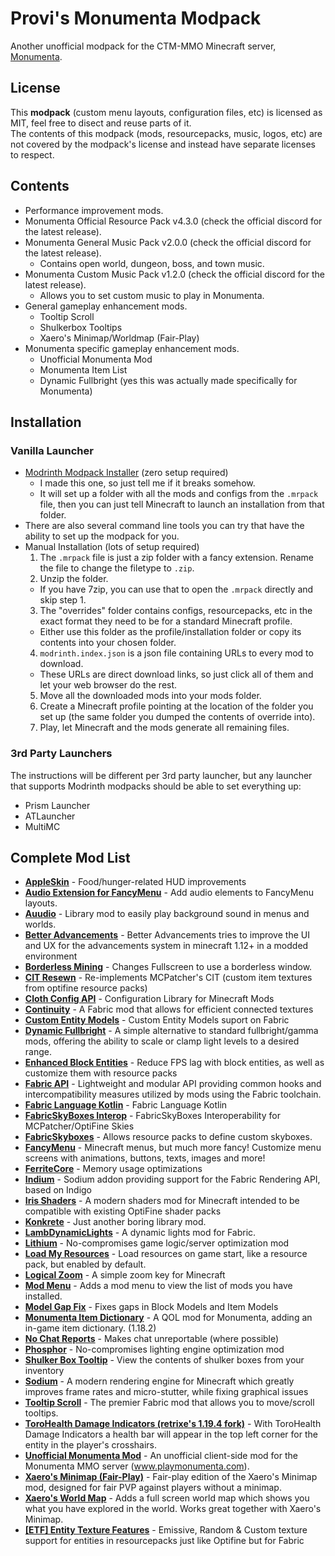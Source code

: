 # Provi's Monumenta Modpack

Another unofficial modpack for the CTM-MMO Minecraft server, [Monumenta](www.playmonumenta.com).

## License
This **modpack** (custom menu layouts, configuration files, etc) is licensed as MIT, feel free to disect and reuse parts of it.  
The contents of this modpack (mods, resourcepacks, music, logos, etc) are not covered by the modpack's license and instead have separate licenses to respect.

## Contents
- Performance improvement mods.
- Monumenta Official Resource Pack v4.3.0 (check the official discord for the latest release).
- Monumenta General Music Pack v2.0.0 (check the official discord for the latest release).
  - Contains open world, dungeon, boss, and town music.
- Monumenta Custom Music Pack v1.2.0 (check the official discord for the latest release).
  - Allows you to set custom music to play in Monumenta.
- General gameplay enhancement mods.
  - Tooltip Scroll
  - Shulkerbox Tooltips
  - Xaero's Minimap/Worldmap (Fair-Play)
- Monumenta specific gameplay enhancement mods.
  - Unofficial Monumenta Mod
  - Monumenta Item List
  - Dynamic Fullbright (yes this was actually made specifically for Monumenta)

## Installation
### Vanilla Launcher
- [Modrinth Modpack Installer](https://github.com/Provismet/Modrinth-Modpack-Installer) (zero setup required)
  - I made this one, so just tell me if it breaks somehow.
  - It will set up a folder with all the mods and configs from the `.mrpack` file, then you can just tell Minecraft to launch an installation from that folder.
- There are also several command line tools you can try that have the ability to set up the modpack for you.
- Manual Installation (lots of setup required)
  1. The `.mrpack` file is just a zip folder with a fancy extension. Rename the file to change the filetype to `.zip`.
  2. Unzip the folder.
    - If you have 7zip, you can use that to open the `.mrpack` directly and skip step 1.
  3. The "overrides" folder contains configs, resourcepacks, etc in the exact format they need to be for a standard Minecraft profile.
    - Either use this folder as the profile/installation folder or copy its contents into your chosen folder.
  4. `modrinth.index.json` is a json file containing URLs to every mod to download.
    - These URLs are direct download links, so just click all of them and let your web browser do the rest.
  5. Move all the downloaded mods into your mods folder.
  6. Create a Minecraft profile pointing at the location of the folder you set up (the same folder you dumped the contents of override into).
  7. Play, let Minecraft and the mods generate all remaining files.

### 3rd Party Launchers
The instructions will be different per 3rd party launcher, but any launcher that supports Modrinth modpacks should be able to set everything up:
- Prism Launcher
- ATLauncher
- MultiMC

## Complete Mod List
- [**AppleSkin**](https://modrinth.com/mod/appleskin) - Food/hunger-related HUD improvements
- [**Audio Extension for FancyMenu**](https://modrinth.com/mod/audio-extension-for-fancymenu) - Add audio elements to FancyMenu layouts.
- [**Auudio**](https://modrinth.com/mod/auudio) - Library mod to easily play background sound in menus and worlds.
- [**Better Advancements**](https://modrinth.com/mod/better-advancements) - Better Advancements tries to improve the UI and UX for the advancements system in minecraft 1.12+ in a modded environment
- [**Borderless Mining**](https://modrinth.com/mod/borderless-mining) - Changes Fullscreen to use a borderless window.
- [**CIT Resewn**](https://modrinth.com/mod/cit-resewn) - Re-implements MCPatcher's CIT (custom item textures from optifine resource packs)
- [**Cloth Config API**](https://modrinth.com/mod/cloth-config) - Configuration Library for Minecraft Mods
- [**Continuity**](https://modrinth.com/mod/continuity) - A Fabric mod that allows for efficient connected textures
- [**Custom Entity Models**](https://modrinth.com/mod/cem) - Custom Entity Models suport on Fabric
- [**Dynamic Fullbright**](https://modrinth.com/mod/dynamic-fullbright) - A simple alternative to standard fullbright/gamma mods, offering the ability to scale or clamp light levels to a desired range.
- [**Enhanced Block Entities**](https://modrinth.com/mod/ebe) - Reduce FPS lag with block entities, as well as customize them with resource packs
- [**Fabric API**](https://modrinth.com/mod/fabric-api) - Lightweight and modular API providing common hooks and intercompatibility measures utilized by mods using the Fabric toolchain.
- [**Fabric Language Kotlin**](https://modrinth.com/mod/fabric-language-kotlin) - Fabric Language Kotlin
- [**FabricSkyBoxes Interop**](https://modrinth.com/mod/fabricskyboxes-interop) - FabricSkyBoxes Interoperability for MCPatcher/OptiFine Skies
- [**FabricSkyboxes**](https://modrinth.com/mod/fabricskyboxes) - Allows resource packs to define custom skyboxes.
- [**FancyMenu**](https://modrinth.com/mod/fancymenu) - Minecraft menus, but much more fancy! Customize menu screens with animations, buttons, texts, images and more!
- [**FerriteCore**](https://modrinth.com/mod/ferrite-core) - Memory usage optimizations
- [**Indium**](https://modrinth.com/mod/indium) - Sodium addon providing support for the Fabric Rendering API, based on Indigo
- [**Iris Shaders**](https://modrinth.com/mod/iris) - A modern shaders mod for Minecraft intended to be compatible with existing OptiFine shader packs
- [**Konkrete**](https://modrinth.com/mod/konkrete) - Just another boring library mod.
- [**LambDynamicLights**](https://modrinth.com/mod/lambdynamiclights) - A dynamic lights mod for Fabric.
- [**Lithium**](https://modrinth.com/mod/lithium) - No-compromises game logic/server optimization mod
- [**Load My Resources**](https://modrinth.com/mod/load-my-resources) - Load resources on game start, like a resource pack, but enabled by default.
- [**Logical Zoom**](https://modrinth.com/mod/logical-zoom) - A simple zoom key for Minecraft
- [**Mod Menu**](https://modrinth.com/mod/modmenu) - Adds a mod menu to view the list of mods you have installed.
- [**Model Gap Fix**](https://modrinth.com/mod/modelfix) - Fixes gaps in Block Models and Item Models
- [**Monumenta Item Dictionary**](https://modrinth.com/mod/monumenta-item-dictionary) - A QOL mod for Monumenta, adding an in-game item dictionary. (1.18.2)
- [**No Chat Reports**](https://modrinth.com/mod/no-chat-reports) - Makes chat unreportable (where possible)
- [**Phosphor**](https://modrinth.com/mod/phosphor) - No-compromises lighting engine optimization mod
- [**Shulker Box Tooltip**](https://modrinth.com/mod/shulkerboxtooltip) - View the contents of shulker boxes from your inventory
- [**Sodium**](https://modrinth.com/mod/sodium) - A modern rendering engine for Minecraft which greatly improves frame rates and micro-stutter, while fixing graphical issues
- [**Tooltip Scroll**](https://modrinth.com/mod/tooltip-scroll) - The premier Fabric mod that allows you to move/scroll tooltips.
- [**ToroHealth Damage Indicators (retrixe's 1.19.4 fork)**](https://github.com/ToroCraft/ToroHealth/pull/171) - With ToroHealth Damage Indicators a health bar will appear in the top left corner for the entity in the player's crosshairs.
- [**Unofficial Monumenta Mod**](https://modrinth.com/mod/unofficial-monumenta-mod) - An unofficial client-side mod for the Monumenta MMO server (www.playmonumenta.com).
- [**Xaero's Minimap (Fair-Play)**](https://modrinth.com/mod/xaeros-minimap-fair) - Fair-play edition of the Xaero's Minimap mod, designed for fair PVP against players without a minimap.
- [**Xaero's World Map**](https://modrinth.com/mod/xaeros-world-map) - Adds a full screen world map which shows you what you have explored in the world. Works great together with Xaero's Minimap.
- [**[ETF] Entity Texture Features**](https://modrinth.com/mod/entitytexturefeatures) - Emissive, Random & Custom texture support for entities in resourcepacks just like Optifine but for Fabric
